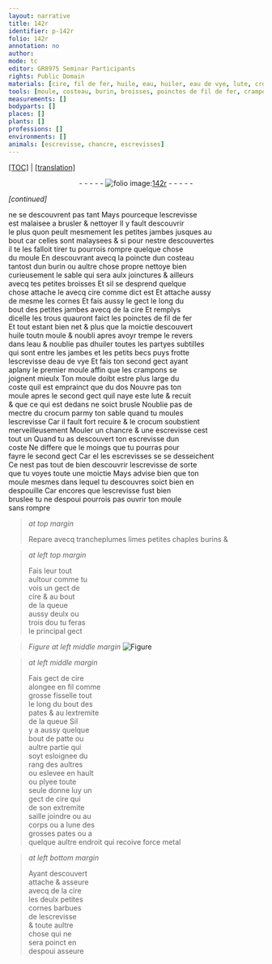```yaml
---
layout: narrative
title: 142r
identifier: p-142r
folio: 142r
annotation: no
author:
mode: tc
editor: GR8975 Seminar Participants
rights: Public Domain
materials: [cire, fil de fer, huile, eau, huiler, eau de vye, lute, crocum, cire alongee, fisselle, metal]
tools: [moule, costeau, burin, broisses, poinctes de fil de fer, crampons, trancheplumes, chaples, burins &]
measurements: []
bodyparts: []
places: []
plants: []
professions: []
environments: []
animals: [escrevisse, chancre, escrevisses]
---
```


 <p><a href="{{ site.baseurl }}/diplomatic/">[TOC]</a> | <a href="{{ site.baseurl }}/texts/p-142r_tl/" target="_blank">[translation]</a></p><div class="folio" align="center">- - - - - <a href="http://gallica.bnf.fr/ark:/12148/btv1b10500001g/f289.image" target="_blank"><img src="https://cu-mkp.github.io/2017-workshop-edition/assets/photo-icon.png" alt="folio image: " style="display:inline-block; margin-bottom:-3px;"/>142r</a> - - - - - </div>  
 
*[continued]*
  
 ne se descouvrent pas tant Mays pourceque l<span class="al">escrevisse</span><br/> est malaisee a brusler & nettoyer Il y fault descouvrir<br/> le plus quon peult mesmement les petites jambes jusques au<br/> bout car celles sont malaysees & si pour nestre descouvertes<br/> il te les falloit tirer tu pourrois rompre quelque chose<br/> du <span class="tl">moule</span> En descouvrant avecq la poincte dun <span class="tl">costeau</span><br/> tantost dun <span class="tl">burin</span> ou aultre chose propre nettoye bien<br/> curieusement le sable qui sera aulx joinctures & ailleurs<br/> avecq tes petites <span class="tl">broisses</span> Et sil se desprend quelque<br/> chose attache le avecq <span class="m">cire</span> co<span class="exp">mm</span>e dict est Et attache aussy<br/> de mesme les cornes Et fais aussy le gect le long du<br/> bout des petites jambes avecq de la <span class="m">cire</span> Et remplys<br/> dicelle les trous quauront faict les <span class="tl">poinctes de <span class="m">fil de fer</span></span><br/> Et tout estant bien net & plus que la moictie descouvert<br/> <span class="m">huile</span> to<span class="del">ut</span>n <span class="tl">moule</span> <span class="del">& noubli</span> apres avoyr trempe le revers<br/> dans l<span class="m">eau</span> & noublie pas d<span class="m">huiler</span> toutes les partyes subtilles<br/> qui sont entre les jambes et les petits becs puys frotte<br/> l<span class="al">escrevisse</span> d<span class="m">eau de vye</span> Et fais ton second gect aya<span class="exp">n</span>t<br/> aplany le premier <span class="tl">moule</span> affin que les <span class="tl">crampons</span> se<br/> joignent mieulx Ton <span class="tl">moule</span> doibt estre plus large du<br/> coste quil est emprainct que du dos Nouvre pas ton<br/> <span class="tl">moule</span> apres le second gect quil naye este <span class="m">lute</span> & recuit<br/> & que ce qui est dedans ne soict brusle Noublie pas de<br/> mectre du <span class="m">crocum</span> parmy ton sable quand tu moules<br/> l<span class="al">escrevisse</span> Car il fault fort recuire & le <span class="m">crocum</span> soubstient<br/> merveilleusem<span class="exp">ent</span> Mouler un <span class="al">chancre</span> & une <span class="al">escrevisse</span> ces<span class="add">t</span><br/> tout un Quand tu as descouvert ton <span class="al">escrevisse</span> dun<br/> coste Ne differe que le moings que tu pourras pour<br/> fayre le second gect Car <span class="del">el</span> les <span class="al">escrevisses</span> se <span class="del">se</span> desseichent<br/> Ce nest pas tout de bien descouvrir l<span class="al">escrevisse</span> de sorte<br/> que tu voyes toute une moictie Mays advise bien que ton<br/> <span class="tl">moule</span> mesmes dans lequel tu descouvres soict bien en<br/> despouille Car encores que l<span class="al">escrevisse</span> fust bien<br/> bruslee tu ne <span class="del">despoui</span> pourrois pas ouvrir ton <span class="tl">moule</span><br/> sans rompre
 
> *at top margin*
> 
> 
>   Repare avecq <span class="tl">trancheplumes</span> l<span class="del"><span class="ill"></span></span>imes petites <span class="tl">chaples</span> <span class="tl">burins &</span> 
 
> *at left top margin*
> 
> 
>   Fais leur tout<br/> aultour co<span class="exp">mm</span>e tu<br/> vois un gect de<br/> <span class="m">cire</span> & au bout<br/> de la queue<br/> aussy deulx ou<br/> trois dou tu feras<br/> le principal gect 
 
> *Figure*
> *at left middle margin*
> <a href="https://drive.google.com/open?id=0B9-oNrvWdlO5Qkh2MDhvUkFnUW8" target="_blank"><img src="https://cu-mkp.github.io/GR8975-edition/assets/photo-icon.png" alt="Figure" style="display:inline-block; margin-bottom:-3px;"/></a>
 
> *at left middle margin*
> 
> 
>   Fais gect de <span class="m">cire<br/> alongee</span> en fil co<span class="exp">mm</span>e <br/> grosse <span class="m">fisselle</span> tout <br/> le long du bout des<br/> pates & a<span class="del">u</span> lextremite<br/> de la queue Sil<br/> y a aussy quelque<br/> bout de patte ou<br/> aultre partie qui<br/> soyt esloignee du<br/> rang des aultres <br/> ou eslevee en hault<br/> ou plyee toute<br/> seule donne luy un<br/> gect de <span class="m">cire</span> qui<br/> de son extremite<br/> saille joindre ou au<br/> corps ou a lune des<br/> grosses pates ou a<br/> quelque aultre endroit qui recoive force <span class="m">metal</span>
 
> *at left bottom margin*
> 
> 
>   Ayant descouvert<br/> attache & asseure<br/> avecq de la <span class="m">cire</span><br/> les deulx petites<br/> cornes barbues<br/> de l<span class="al">escrevisse</span><br/> & toute aultre<br/> chose qui ne<br/> sera poinct <span class="del">en</span><br/> <span class="del">despoui</span> asseure
 
 